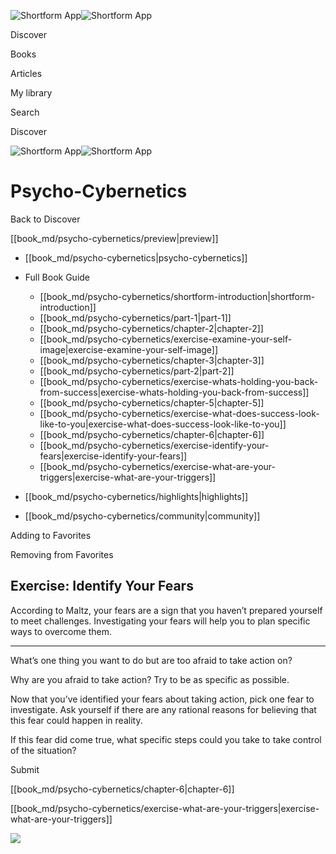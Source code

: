 ![Shortform App](/img/logo.36a2399e.svg)![Shortform App](/img/logo-dark.70c1b072.svg)

Discover

Books

Articles

My library

Search

Discover

![Shortform App](/img/logo.36a2399e.svg)![Shortform App](/img/logo-dark.70c1b072.svg)

# Psycho-Cybernetics

Back to Discover

[[book_md/psycho-cybernetics/preview|preview]]

  * [[book_md/psycho-cybernetics|psycho-cybernetics]]
  * Full Book Guide

    * [[book_md/psycho-cybernetics/shortform-introduction|shortform-introduction]]
    * [[book_md/psycho-cybernetics/part-1|part-1]]
    * [[book_md/psycho-cybernetics/chapter-2|chapter-2]]
    * [[book_md/psycho-cybernetics/exercise-examine-your-self-image|exercise-examine-your-self-image]]
    * [[book_md/psycho-cybernetics/chapter-3|chapter-3]]
    * [[book_md/psycho-cybernetics/part-2|part-2]]
    * [[book_md/psycho-cybernetics/exercise-whats-holding-you-back-from-success|exercise-whats-holding-you-back-from-success]]
    * [[book_md/psycho-cybernetics/chapter-5|chapter-5]]
    * [[book_md/psycho-cybernetics/exercise-what-does-success-look-like-to-you|exercise-what-does-success-look-like-to-you]]
    * [[book_md/psycho-cybernetics/chapter-6|chapter-6]]
    * [[book_md/psycho-cybernetics/exercise-identify-your-fears|exercise-identify-your-fears]]
    * [[book_md/psycho-cybernetics/exercise-what-are-your-triggers|exercise-what-are-your-triggers]]
  * [[book_md/psycho-cybernetics/highlights|highlights]]
  * [[book_md/psycho-cybernetics/community|community]]



Adding to Favorites 

Removing from Favorites 

## Exercise: Identify Your Fears

According to Maltz, your fears are a sign that you haven’t prepared yourself to meet challenges. Investigating your fears will help you to plan specific ways to overcome them.

* * *

What’s one thing you want to do but are too afraid to take action on?

Why are you afraid to take action? Try to be as specific as possible.

Now that you’ve identified your fears about taking action, pick one fear to investigate. Ask yourself if there are any rational reasons for believing that this fear could happen in reality.

If this fear did come true, what specific steps could you take to take control of the situation?

Submit 

[[book_md/psycho-cybernetics/chapter-6|chapter-6]]

[[book_md/psycho-cybernetics/exercise-what-are-your-triggers|exercise-what-are-your-triggers]]

![](https://bat.bing.com/action/0?ti=56018282&Ver=2&mid=5d2229a0-7077-4515-a7c2-b6a459f53344&sid=f30c5e70639211ee87d33f0876d93783&vid=f30c9700639211eeb3a75d830392c94f&vids=0&msclkid=N&pi=0&lg=en-US&sw=800&sh=600&sc=24&nwd=1&tl=Shortform%20%7C%20Book&p=https%3A%2F%2Fwww.shortform.com%2Fapp%2Fbook%2Fpsycho-cybernetics%2Fexercise-identify-your-fears&r=&lt=315&evt=pageLoad&sv=1&rn=49821)
